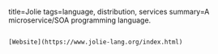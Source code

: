 title=Jolie
tags=language, distribution, services
summary=A microservice/SOA programming language.
~~~~~~

[Website](https://www.jolie-lang.org/index.html)

